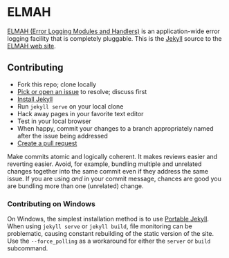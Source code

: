 # ELMAH

[ELMAH (Error Logging Modules and Handlers)][elmah] is an application-wide
error logging facility that is completely pluggable. This is the
[Jekyll][jekyll] source to the [ELMAH web site][www].

## Contributing

- Fork this repo; clone locally
- [Pick or open an issue][issues] to resolve; discuss first
- [Install Jekyll][jkinst]
- Run `jekyll serve` on your local clone
- Hack away pages in your favorite text editor
- Test in your local browser
- When happy, commit your changes to a branch appropriately named after the
  issue being addressed
- [Create a pull request][pr]

Make commits atomic and logically coherent. It makes reviews easier and
reverting easier. Avoid, for example, bundling multiple and unrelated
changes together into the same commit even if they address the same issue.
If you are using *and* in your commit message, chances are good you are
bundling more than one (unrelated) change.

### Contributing on Windows

On Windows, the simplest installation method is to use
[Portable Jekyll][PortableJekyll]. When using `jekyll serve` or `jekyll build`,
file monitoring can be problematic, causing constant rebuilding of the static
version of the site. Use the `--force_polling` as a workaround for either the
`server` or `build` subcommand.


  [elmah]: https://code.google.com/p/elmah/
  [www]: https://elmah.github.io/
  [issues]: https://github.com/elmah/www/issues
  [pr]: https://github.com/elmah/www/compare/
  [jekyll]: http://jekyllrb.com/
  [jkinst]: http://jekyllrb.com/docs/installation/
  [PortableJekyll]: https://github.com/madhur/PortableJekyll